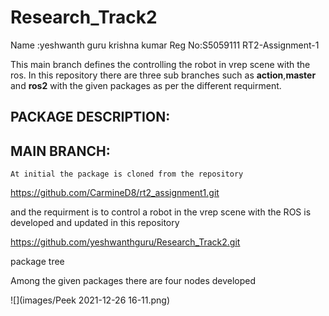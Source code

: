 # Research_Track2
Name  :yeshwanth guru krishna kumar
Reg No:S5059111
RT2-Assignment-1


This main branch defines the controlling the robot in vrep scene with the ros.
In this repository there are three sub branches such as **action**,**master** and **ros2** with the given packages as per the  different requirment.

## PACKAGE DESCRIPTION:
## MAIN BRANCH:
    
    At initial the package is cloned from the repository 

   https://github.com/CarmineD8/rt2_assignment1.git

   and the requirment is to control a robot in the vrep scene with the ROS is developed and updated in this repository

   https://github.com/yeshwanthguru/Research_Track2.git


   package tree
 

Among the given packages there are four nodes developed 


![](images/Peek 2021-12-26 16-11.png)